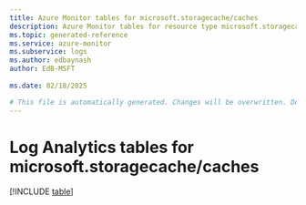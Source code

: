 ```yaml
---
title: Azure Monitor tables for microsoft.storagecache/caches
description: Azure Monitor tables for resource type microsoft.storagecache/caches
ms.topic: generated-reference
ms.service: azure-monitor
ms.subservice: logs
ms.author: edbaynash
author: EdB-MSFT
   
ms.date: 02/18/2025

# This file is automatically generated. Changes will be overwritten. Do not change this file directly.
---
```


# Log Analytics tables for microsoft.storagecache/caches  

[!INCLUDE [table](~/reusable-content/ce-skilling/azure/includes/azure-monitor/reference/tables/microsoft-storagecache_caches-include.md)]

